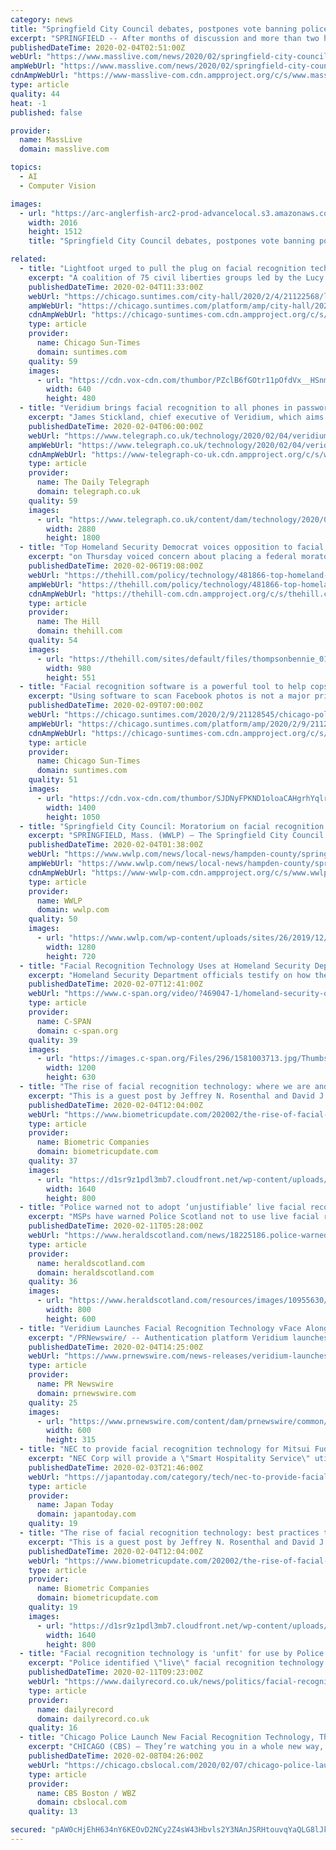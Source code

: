 ```yaml
---
category: news
title: "Springfield City Council debates, postpones vote banning police use of facial recognition technology"
excerpt: "SPRINGFIELD -- After months of discussion and more than two hours of debate Monday night, the City Council was unable to reach agreement on a proposed moratorium intended to block the Police Department from the use of facial recognition technology. Instead, the council decided to continue the issue Monday rather than push for a vote on the ..."
publishedDateTime: 2020-02-04T02:51:00Z
webUrl: "https://www.masslive.com/news/2020/02/springfield-city-council-debates-postpones-vote-banning-police-use-of-facial-recognition-technology.html"
ampWebUrl: "https://www.masslive.com/news/2020/02/springfield-city-council-debates-postpones-vote-banning-police-use-of-facial-recognition-technology.html?outputType=amp"
cdnAmpWebUrl: "https://www-masslive-com.cdn.ampproject.org/c/s/www.masslive.com/news/2020/02/springfield-city-council-debates-postpones-vote-banning-police-use-of-facial-recognition-technology.html?outputType=amp"
type: article
quality: 44
heat: -1
published: false

provider:
  name: MassLive
  domain: masslive.com

topics:
  - AI
  - Computer Vision

images:
  - url: "https://arc-anglerfish-arc2-prod-advancelocal.s3.amazonaws.com/public/QCLDUALHANGKPFFLNERXQHYXQQ.jpg"
    width: 2016
    height: 1512
    title: "Springfield City Council debates, postpones vote banning police use of facial recognition technology"

related:
  - title: "Lightfoot urged to pull the plug on facial recognition technology"
    excerpt: "A coalition of 75 civil liberties groups led by the Lucy Parsons Project calls the system used by the Chicago Police Department \"racially-discriminatory, inaccurate and highly-biased.\""
    publishedDateTime: 2020-02-04T11:33:00Z
    webUrl: "https://chicago.suntimes.com/city-hall/2020/2/4/21122568/lightfoot-urged-pull-plug-facial-recognition-technology"
    ampWebUrl: "https://chicago.suntimes.com/platform/amp/city-hall/2020/2/4/21122568/lightfoot-urged-pull-plug-facial-recognition-technology"
    cdnAmpWebUrl: "https://chicago-suntimes-com.cdn.ampproject.org/c/s/chicago.suntimes.com/platform/amp/city-hall/2020/2/4/21122568/lightfoot-urged-pull-plug-facial-recognition-technology"
    type: article
    provider:
      name: Chicago Sun-Times
      domain: suntimes.com
    quality: 59
    images:
      - url: "https://cdn.vox-cdn.com/thumbor/PZclB6fGOtr11pOfdVx__HSnmiM=/0x0:640x480/1400x1050/filters:focal(263x164:365x266):no_upscale()/cdn.vox-cdn.com/uploads/chorus_image/image/66248421/IMG_0429.0.jpg"
        width: 640
        height: 480
  - title: "Veridium brings facial recognition to all phones in password-less push"
    excerpt: "James Stickland, chief executive of Veridium, which aims to bring facial recognition to all mobile phones Credit: Veridium A start-up backed by City tycoon Michael Spencer is seeking to bring facial recognition to all mobile phones with a front-facing camera in a bid to eliminate passwords. Cyber security firm Veridium's new vFace system ..."
    publishedDateTime: 2020-02-04T06:00:00Z
    webUrl: "https://www.telegraph.co.uk/technology/2020/02/04/veridium-brings-facial-recognition-phones-password-less-push/"
    ampWebUrl: "https://www.telegraph.co.uk/technology/2020/02/04/veridium-brings-facial-recognition-phones-password-less-push/amp/"
    cdnAmpWebUrl: "https://www-telegraph-co-uk.cdn.ampproject.org/c/s/www.telegraph.co.uk/technology/2020/02/04/veridium-brings-facial-recognition-phones-password-less-push/amp/"
    type: article
    provider:
      name: The Daily Telegraph
      domain: telegraph.co.uk
    quality: 59
    images:
      - url: "https://www.telegraph.co.uk/content/dam/technology/2020/01/31/James-Stickland_trans_NvBQzQNjv4BqtGQB12KHxxQCrwnTZkX0nwgWqwm85JEWpGVhFb46TTg.jpg"
        width: 2880
        height: 1800
  - title: "Top Homeland Security Democrat voices opposition to facial recognition moratorium"
    excerpt: "on Thursday voiced concern about placing a federal moratorium on facial recognition technology, a pr"
    publishedDateTime: 2020-02-06T19:08:00Z
    webUrl: "https://thehill.com/policy/technology/481866-top-homeland-security-dem-voices-opposition-to-facial-recognition"
    ampWebUrl: "https://thehill.com/policy/technology/481866-top-homeland-security-dem-voices-opposition-to-facial-recognition?amp"
    cdnAmpWebUrl: "https://thehill-com.cdn.ampproject.org/c/s/thehill.com/policy/technology/481866-top-homeland-security-dem-voices-opposition-to-facial-recognition?amp"
    type: article
    provider:
      name: The Hill
      domain: thehill.com
    quality: 54
    images:
      - url: "https://thehill.com/sites/default/files/thompsonbennie_010920gn_lead.jpg"
        width: 980
        height: 551
  - title: "Facial recognition software is a powerful tool to help cops do their job — don’t ban it"
    excerpt: "Using software to scan Facebook photos is not a major privacy issue. If technology can keep us safe, it should be used. Of all the ways that our data and likeness are being captured, the Chicago Police Department’s use of facial recognition software,"
    publishedDateTime: 2020-02-09T07:00:00Z
    webUrl: "https://chicago.suntimes.com/2020/2/9/21128545/chicago-police-facial-recognition-software-solving-crime-suntimes-letters"
    ampWebUrl: "https://chicago.suntimes.com/platform/amp/2020/2/9/21128545/chicago-police-facial-recognition-software-solving-crime-suntimes-letters"
    cdnAmpWebUrl: "https://chicago-suntimes-com.cdn.ampproject.org/c/s/chicago.suntimes.com/platform/amp/2020/2/9/21128545/chicago-police-facial-recognition-software-solving-crime-suntimes-letters"
    type: article
    provider:
      name: Chicago Sun-Times
      domain: suntimes.com
    quality: 51
    images:
      - url: "https://cdn.vox-cdn.com/thumbor/SJDNyFPKND1oloaCAHgrhYqlrzE=/0x0:5689x3000/1400x1050/filters:focal(4044x1028:4954x1938):no_upscale()/cdn.vox-cdn.com/uploads/chorus_image/image/66279860/edita_facial.0.jpg"
        width: 1400
        height: 1050
  - title: "Springfield City Council: Moratorium on facial recognition will protect residents rights"
    excerpt: "SPRINGFIELD, Mass. (WWLP) – The Springfield City Council took second steps on the moratorium on facial recognition technology at Monday night’s meeting. Facial recognition technology has been discussed for months and has been a polarizing topic between the City Council and Mayor Domenic Sarno and the Springfield Police Department."
    publishedDateTime: 2020-02-04T01:38:00Z
    webUrl: "https://www.wwlp.com/news/local-news/hampden-county/springfield-city-council-moratorium-on-facial-recognition-will-protect-residents-rights/"
    ampWebUrl: "https://www.wwlp.com/news/local-news/hampden-county/springfield-city-council-moratorium-on-facial-recognition-will-protect-residents-rights/amp/"
    cdnAmpWebUrl: "https://www-wwlp-com.cdn.ampproject.org/c/s/www.wwlp.com/news/local-news/hampden-county/springfield-city-council-moratorium-on-facial-recognition-will-protect-residents-rights/amp/"
    type: article
    provider:
      name: WWLP
      domain: wwlp.com
    quality: 50
    images:
      - url: "https://www.wwlp.com/wp-content/uploads/sites/26/2019/12/e671a7d8ab384861a2630c67ee570f95.jpg?w=1280&h=720&crop=1"
        width: 1280
        height: 720
  - title: "Facial Recognition Technology Uses at Homeland Security Department"
    excerpt: "Homeland Security Department officials testify on how the agency uses facial recognition technology to conduct its mission."
    publishedDateTime: 2020-02-07T12:41:00Z
    webUrl: "https://www.c-span.org/video/?469047-1/homeland-security-officials-testify-facial-recognition-technology-usage"
    type: article
    provider:
      name: C-SPAN
      domain: c-span.org
    quality: 39
    images:
      - url: "https://images.c-span.org/Files/296/1581003713.jpg/Thumbs/height.630.no_border.width.1200.jpg"
        width: 1200
        height: 630
  - title: "The rise of facial recognition technology: where we are and what to expect"
    excerpt: "This is a guest post by Jeffrey N. Rosenthal and David J. Oberly of Blank Rome LLP. This is the first article in a two-part series examining the rapid rise of facial recognition technology. Part one discusses the use of facial recognition technology and the risks/challenges associated therewith, as well as an overview of the legal landscape ..."
    publishedDateTime: 2020-02-04T12:04:00Z
    webUrl: "https://www.biometricupdate.com/202002/the-rise-of-facial-recognition-technology-where-we-are-and-what-to-expect"
    type: article
    provider:
      name: Biometric Companies
      domain: biometricupdate.com
    quality: 37
    images:
      - url: "https://d1sr9z1pdl3mb7.cloudfront.net/wp-content/uploads/2019/11/09151121/biometric-digital-identity-verification-for-fraud-prevention.png"
        width: 1640
        height: 800
  - title: "Police warned not to adopt ‘unjustifiable’ live facial recognition technology"
    excerpt: "MSPs have warned Police Scotland not to use live facial recognition software as it is “not fit” for purpose and would be a “radical departure” from policing by consent. In a scathing report, Holyrood’s policing committee said the current technology discriminated against women and ethnic minorities and would be “unjustifiable”."
    publishedDateTime: 2020-02-11T05:28:00Z
    webUrl: "https://www.heraldscotland.com/news/18225186.police-warned-not-adopt-unjustifiable-live-facial-recognition-technology/"
    type: article
    provider:
      name: heraldscotland.com
      domain: heraldscotland.com
    quality: 36
    images:
      - url: "https://www.heraldscotland.com/resources/images/10955630/"
        width: 800
        height: 600
  - title: "Veridium Launches Facial Recognition Technology vFace Alongside Behavioural Biometric Capabilities"
    excerpt: "/PRNewswire/ -- Authentication platform Veridium launches its facial recognition technology, vFace. This software makes facial recognition more"
    publishedDateTime: 2020-02-04T14:25:00Z
    webUrl: "https://www.prnewswire.com/news-releases/veridium-launches-facial-recognition-technology-vface-alongside-behavioural-biometric-capabilities-300998683.html"
    type: article
    provider:
      name: PR Newswire
      domain: prnewswire.com
    quality: 25
    images:
      - url: "https://www.prnewswire.com/content/dam/prnewswire/common/prn_facebook_sharing_logo.jpg"
        width: 600
        height: 315
  - title: "NEC to provide facial recognition technology for Mitsui Fudosan hotels"
    excerpt: "NEC Corp will provide a \"Smart Hospitality Service\" utilizing facial recognition technology for \"Sequence\", a newly developed hotel brand by Mitsui Fudosan and Mitsui Fudosan Hotel Management. NEC said its \"Smart Hospitality Service\" helps to ensure safe, secure, and efficient stays by utilizing facial recognition technology for a wide range of ..."
    publishedDateTime: 2020-02-03T21:46:00Z
    webUrl: "https://japantoday.com/category/tech/nec-to-provide-facial-recognition-technology-for-mitsui-fudosan-hotels"
    type: article
    provider:
      name: Japan Today
      domain: japantoday.com
    quality: 19
  - title: "The rise of facial recognition technology: best practices to maximize effectiveness and minimize liability risk"
    excerpt: "This is a guest post by Jeffrey N. Rosenthal and David J. Oberly of Blank Rome LLP. This is the second article in a two-part series examining the rapid rise of facial recognition technology. Part one discussed the use of biometric facial recognition technology and the risks/challenges associated therewith, as well as an overview of the legal ..."
    publishedDateTime: 2020-02-04T12:04:00Z
    webUrl: "https://www.biometricupdate.com/202002/the-rise-of-facial-recognition-technology-best-practices-to-maximize-effectiveness-and-minimize-liability-risk"
    type: article
    provider:
      name: Biometric Companies
      domain: biometricupdate.com
    quality: 19
    images:
      - url: "https://d1sr9z1pdl3mb7.cloudfront.net/wp-content/uploads/2019/11/09151121/biometric-digital-identity-verification-for-fraud-prevention.png"
        width: 1640
        height: 800
  - title: "Facial recognition technology is 'unfit' for use by Police Scotland, MSPs say"
    excerpt: "Police identified \"live\" facial recognition technology in its plans for 2026. The force already uses retrospective technology to search and match. MSPs on Holyrood’s policing committee raised concerns over human rights and called for Scottish Government ..."
    publishedDateTime: 2020-02-11T09:23:00Z
    webUrl: "https://www.dailyrecord.co.uk/news/politics/facial-recognition-technology-unfit-use-21469810"
    type: article
    provider:
      name: dailyrecord
      domain: dailyrecord.co.uk
    quality: 16
  - title: "Chicago Police Launch New Facial Recognition Technology, They Say, To Catch Crooks"
    excerpt: "CHICAGO (CBS) — They’re watching you in a whole new way, with controversial new facial recognition software used by Chicago Police. CBS 2’s Tara Molina is Always Investigating and she found that while this software is new to the city, the practice isn’t. The department has used some form of facial recognition tech since at least 2013."
    publishedDateTime: 2020-02-08T04:26:00Z
    webUrl: "https://chicago.cbslocal.com/2020/02/07/chicago-police-launch-new-facial-recognition-technology-they-say-to-catch-crooks/"
    type: article
    provider:
      name: CBS Boston / WBZ
      domain: cbslocal.com
    quality: 13

secured: "pAW0cHjEhH634nY6KEOvD2NCy2Z4sW43Hbvls2Y3NAnJSRHtouvqYaQLG8lJkbpN0TqPDSw0a0KaNvtXn8uvkWfj+xDlQI+mt6ItNQanQaXgJflbNM31uGLSInB/zotNBqBQofAHtbsjQYIXGejL4lZN9ivT8bm7DCQ+UR5X/n5+FttZ1O09/i+wEd3Znpj63vS3OgXpKqTF/i+hR/9s8RDZSqZUjDeWKB1e6CJfbLO7Gr41vPAdMDyS2yIrBDeZcamy18AS5B0b0c2USsMhkAcZXUXEorOJGBATXqNULMPiMnfiXrnllDDjjXBfa31DI8Dkj9Teng62yKToTAn8BRdjUaGZiBRO9r/uLdmbBNC/jcqME0DIdOGrDGzYch3hLazDt1QpJ1jbA1i0oz+ffS7ZaBAXX8liG0qxPDW2vnOhpI8JN0+Uo/r2pCXrBwKWM1XEtV5n2lWLp3+xFaPbeZBaWATkfJgbwPu4igP6xbw=;HbYwZ0B7v5tux43P2wvLOw=="
---
```


